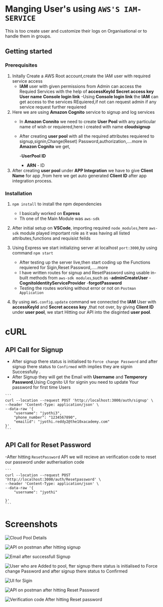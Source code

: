 # Manging User's using  `AWS'S IAM-SERVICE`

This is too create user and customize their logs on Organisational or to handle them in groups.

## Getting started

### Prerequisites

1. Initally Create a AWS Root account,create the IAM user with required service access
   - **IAM** user with given permissions from Admin can access the Requied Services with the help of **accessKeyId**  **Secret access key**  **User name**  **Console login link**
      -Using **Console login link** the **IAM** can get access to the services REquiered,if not can request admin if any service request further requiered
2. Here we are using  **Amazon Cognito** service to signup and log services
   - In **Amazon Connito** we need to create **User Pool**  with any particular name of wish or requiered,here i created with name **cloudsignup**
   - After creating **user pool** with all the required attributes requiered to signup,signin,Change(Reset) Password,authorization,....more in **Amazon Cognito** we get,

        -**UserPool ID** 
        - **ARN** - ID
3. After creating  **user pool** under **APP Integration** we have to give **Client Name** for app  ,from here we get auto generated **Client ID** after app integration process.


### Installation

1.  `npm install` to install the npm dependencies
    - I basically worked on **Express**
    - Th one of the Main Module was `aws-sdk`

2.  After initial setup on **VSCode**, importing  required `node_modules`,here `aws-sdk` module played important role as it was having all listed attributes,functions and requisist feilds

3. Using Express we start initializing server at localhost `port:3000`,by using command `npm start`
    - After testing up the server live,then start coding up the Functions requiered for Sigin,Reset Password,.....more
    - I have written routes for signup and ResetPassword using usable in-built methods from `aws-sdk modules`,such as
        -**adminCreateUser**
        -**CognitoIdentityServiceProvider**
        -**forgotPassword**
    - Testing the routes working without error or not on `Postman Application`

4. By using `AWS.config.update` command we connected the **IAM** User with  **accessKeyId** and **Secret access key** ,that not over, by giving **Client ID** under **user pool**, we start Hitting our API into the disginted **user pool**.



# cURL

## API Call for Signup
   - After signup there status is initialised to `Force change Password` and after signup there status to `Confirmed` with implies they are signin Successfully .
   - After Signup they will get the Email with **Username** and **Temperory Password**,Using Cognito UI for signin you need to update Your password for first time Users

````
```
curl --location --request POST 'http://localhost:3000/auth/signup' \
--header 'Content-Type: application/json' \
--data-raw '{
    "username": "jyothi3",
    "phone_number": "1234567890",
    "emailid": "jyothi.reddy2@the10xacademy.com"
}'
```
````

## API Call for Reset Password

-After hitting `ResetPassword` API we will recieve an verification code to reset our password under autherisation code

````
```
curl --location --request POST 'http://localhost:3000/auth/Resetpassword' \
--header 'Content-Type: application/json' \
--data-raw '{
    "username": "jyothi"

}'
```
````


# Screenshots


![Cloud Pool Details](./images/Screenshot%20(40).png)

![API on postman after hitting signup](./images/Screenshot%20(39).png)

![Email after successfull Signup](./images/Screenshot%20(37).png)

![User who are Added to pool, fter signup there status is initialised to `Force change Password` and after signup there status to `Confirmed` ](./images/Screenshot%20(41).png)


![UI for Sigin](./images/Screenshot%20(43).png)

![API on postman after hitting Reset Password](./images/Screenshot%20(38).png)


![Verification code After hitting Reset password ](./images/Screenshot%20(35).png)

